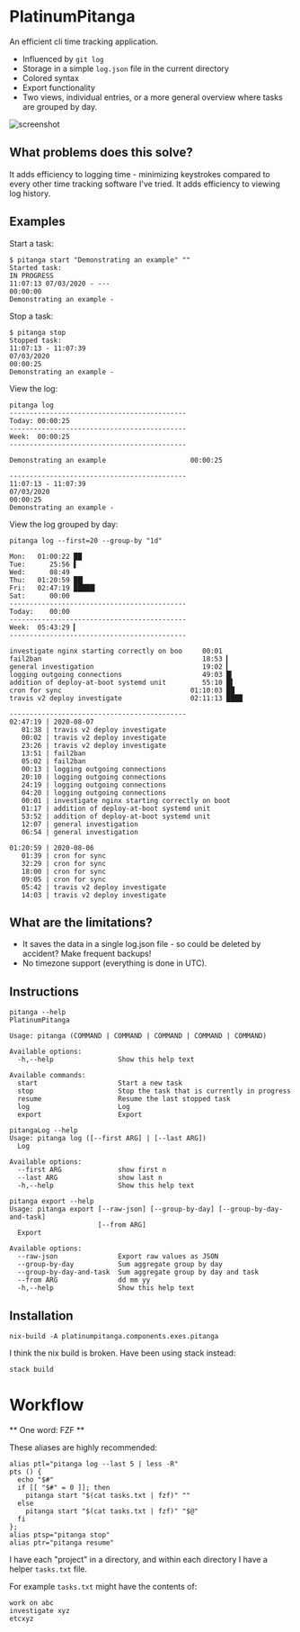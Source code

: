 # PlatinumPitanga

An efficient cli time tracking application.

- Influenced by `git log`
- Storage in a simple `log.json` file in the current directory
- Colored syntax 
- Export functionality
- Two views, individual entries, or a more general overview where tasks are grouped by day.

![screenshot](./pp-demo.jpg)

## What problems does this solve?

It adds efficiency to logging time - minimizing keystrokes compared to every other time tracking software I've tried.
It adds efficiency to viewing log history.

## Examples 


Start a task:
```
$ pitanga start "Demonstrating an example" ""
Started task:
IN PROGRESS
11:07:13 07/03/2020 - ---
00:00:00 
Demonstrating an example - 
```

Stop a task:
```
$ pitanga stop
Stopped task:
11:07:13 - 11:07:39
07/03/2020
00:00:25 
Demonstrating an example - 
```

View the log:
```
pitanga log
--------------------------------------------
Today: 00:00:25 
--------------------------------------------
Week:  00:00:25 
--------------------------------------------

Demonstrating an example                     00:00:25 

--------------------------------------------
11:07:13 - 11:07:39
07/03/2020
00:00:25 
Demonstrating an example - 
```

View the log grouped by day:
```
pitanga log --first=20 --group-by "1d"
```

```
Mon:   01:00:22 ██
Tue:      25:56 ▌
Wed:      08:49 
Thu:   01:20:59 ██▎
Fri:   02:47:19 █████▎
Sat:      00:00 
--------------------------------------------
Today:    00:00 
--------------------------------------------
Week:  05:43:29 ▎
--------------------------------------------

investigate nginx starting correctly on boo     00:01 
fail2ban                                        18:53 ▎
general investigation                           19:02 ▎
logging outgoing connections                    49:03 █▎
addition of deploy-at-boot systemd unit         55:10 █▌
cron for sync                                01:10:03 ██
travis v2 deploy investigate                 02:11:13 ████

--------------------------------------------
02:47:19 | 2020-08-07
   01:38 | travis v2 deploy investigate
   00:02 | travis v2 deploy investigate
   23:26 | travis v2 deploy investigate
   13:51 | fail2ban
   05:02 | fail2ban
   00:13 | logging outgoing connections
   20:10 | logging outgoing connections
   24:19 | logging outgoing connections
   04:20 | logging outgoing connections
   00:01 | investigate nginx starting correctly on boot
   01:17 | addition of deploy-at-boot systemd unit
   53:52 | addition of deploy-at-boot systemd unit
   12:07 | general investigation
   06:54 | general investigation

01:20:59 | 2020-08-06
   01:39 | cron for sync
   32:29 | cron for sync
   18:00 | cron for sync
   09:05 | cron for sync
   05:42 | travis v2 deploy investigate
   14:03 | travis v2 deploy investigate
```


## What are the limitations?

- It saves the data in a single log.json file - so could be deleted by accident? Make frequent backups!
- No timezone support (everything is done in UTC).

## Instructions

```
pitanga --help
PlatinumPitanga

Usage: pitanga (COMMAND | COMMAND | COMMAND | COMMAND | COMMAND)

Available options:
  -h,--help                Show this help text

Available commands:
  start                    Start a new task
  stop                     Stop the task that is currently in progress
  resume                   Resume the last stopped task
  log                      Log
  export                   Export
```

```
pitangaLog --help 
Usage: pitanga log ([--first ARG] | [--last ARG])
  Log

Available options:
  --first ARG              show first n
  --last ARG               show last n
  -h,--help                Show this help text

```

```
pitanga export --help
Usage: pitanga export [--raw-json] [--group-by-day] [--group-by-day-and-task]
                      [--from ARG]
  Export

Available options:
  --raw-json               Export raw values as JSON
  --group-by-day           Sum aggregate group by day
  --group-by-day-and-task  Sum aggregate group by day and task
  --from ARG               dd mm yy
  -h,--help                Show this help text

```

## Installation

```
nix-build -A platinumpitanga.components.exes.pitanga
```

I think the nix build is broken. Have been using stack instead:
```
stack build
```


# Workflow 

** One word: FZF **

These aliases are highly recommended:
```
alias ptl="pitanga log --last 5 | less -R"
pts () {
  echo "$#"
  if [[ "$#" = 0 ]]; then
    pitanga start "$(cat tasks.txt | fzf)" ""
  else
    pitanga start "$(cat tasks.txt | fzf)" "$@"
  fi
};
alias ptsp="pitanga stop"
alias ptr="pitanga resume"
```

I have each "project" in a directory, and within each directory I have a helper `tasks.txt` file.

For example `tasks.txt` might have the contents of:

```
work on abc
investigate xyz
etcxyz
```
